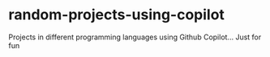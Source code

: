 # random-projects-using-copilot
Projects in different programming languages using Github Copilot... Just for fun
